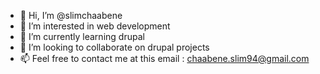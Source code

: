 - 👋 Hi, I’m @slimchaabene
- 👀 I’m interested in web development
- 🌱 I’m currently learning drupal
- 💞️ I’m looking to collaborate on drupal projects
- 📫 Feel free to contact me at this email : chaabene.slim94@gmail.com 

<!---
slimchaabene/slimchaabene is a ✨ special ✨ repository because its `README.md` (this file) appears on your GitHub profile.
You can click the Preview link to take a look at your changes.
--->
